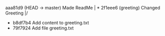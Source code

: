  aaa81d9 (HEAD -> master) Made ReadMe
| * 2f1eee6 (greeting) Changed Greeting
|/  
* b8df7b4 Add content to greeting.txt
* 79f7924 Add file greeting.txt
